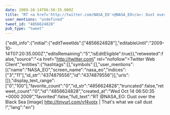 ```yaml
---
date: 2009-10-14T06:50:35.000Z
title: "RT <a href='http://twitter.com/NASA_EO'>@NASA_EO</a>: Dust over the Black Sea [image] http://tinyurl.com/yf4votx | That's what we call dust !″"
user_mentions: "undefined"
tweet_id: "4856624828"
pub_type: "tweet"
---
```

{"edit_info":{"initial":{"editTweetIds":["4856624828"],"editableUntil":"2009-10-14T07:20:35.000Z","editsRemaining":"5","isEditEligible":true}},"retweeted":false,"source":"<a href=\"http://twitter.com\" rel=\"nofollow\">Twitter Web Client</a>","entities":{"hashtags":[],"symbols":[],"user_mentions":[{"name":"NASA_EO","screen_name":"nasa_eo","indices":["3","11"],"id_str":"4374879556","id":"4374879556"}],"urls":[]},"display_text_range":["0","100"],"favorite_count":"0","id_str":"4856624828","truncated":false,"retweet_count":"0","id":"4856624828","created_at":"Wed Oct 14 06:50:35 +0000 2009","favorited":false,"full_text":"RT @NASA_EO: Dust over the Black Sea [image] http://tinyurl.com/yf4votx | That's what we call dust !","lang":"en"}
